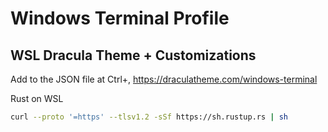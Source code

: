 # Windows Terminal Profile

## WSL Dracula Theme + Customizations

Add to the JSON file at Ctrl+,
<https://draculatheme.com/windows-terminal>

Rust on WSL

```bash
curl --proto '=https' --tlsv1.2 -sSf https://sh.rustup.rs | sh
```
